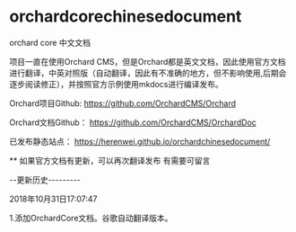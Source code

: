 # orchardcorechinesedocument
orchard core 中文文档

项目一直在使用Orchard CMS，但是Orchard都是英文文档，因此使用官方文档进行翻译，中英对照版（自动翻译，因此有不准确的地方，但不影响使用,后期会逐步阅读修正），并按照官方示例使用mkdocs进行编译发布。

Orchard项目Github:
https://github.com/OrchardCMS/Orchard

Orchard文档Github：
https://github.com/OrchardCMS/OrchardDoc

已发布静态站点：
https://herenwei.github.io/orchardchinesedocument/


** 如果官方文档有更新，可以再次翻译发布 有需要可留言


--更新历史---------

2018年10月31日17:07:47

1.添加OrchardCore文档。谷歌自动翻译版本。

